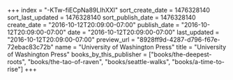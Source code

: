 +++
index = "-KTw-fiECpNa89LIhXXl"
sort_create_date = 1476328140
sort_last_updated = 1476328140
sort_publish_date = 1476328140
create_date = "2016-10-12T20:09:00-07:00"
publish_date = "2016-10-12T20:09:00-07:00"
date = "2016-10-12T20:09:00-07:00"
last_updated = "2016-10-12T20:09:00-07:00"
preview_url = "8928ff9d-4287-d796-f67e-72ebac83c72b"
name = "University of Washington Press"
title = "University of Washington Press"
books_by_this_publisher = ["books/the-deepest-roots", "books/the-tao-of-raven", "books/seattle-walks", "books/a-time-to-rise"]
+++
